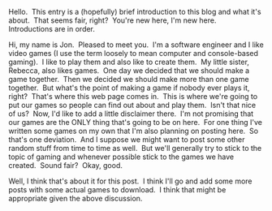 Hello.  This entry is a (hopefully) brief introduction to this blog and what it's about.  That seems fair, right?  You're new here, I'm new here.  Introductions are in order.  

Hi, my name is Jon.  Pleased to meet you.  I'm a software engineer and I like video games (I use the term loosely to mean computer and console-based gaming).  I like to play them and also like to create them.  My little sister, Rebecca, also likes games.  One day we decided that we should make a game together.  Then we decided we should make more than one game together.  But what's the point of making a game if nobody ever plays it, right?  That's where this web page comes in.  This is where we're going to put our games so people can find out about and play them.  Isn't that nice of us?  Now, I'd like to add a little disclaimer there.  I'm not promising that our games are the ONLY thing that's going to be on here.  For one thing I've written some games on my own that I'm also planning on posting here.  So that's one deviation.  And I suppose we might want to post some other random stuff from time to time as well.  But we'll generally try to stick to the topic of gaming and whenever possible stick to the games we have created.  Sound fair?  Okay, good.

Well, I think that's about it for this post.  I think I'll go and add some more posts with some actual games to download.  I think that might be appropriate given the above discussion.
